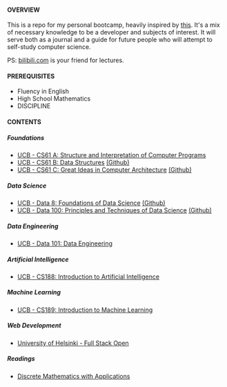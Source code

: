 #### OVERVIEW

This is a repo for my personal bootcamp, heavily inspired by [this](https://www.reddit.com/r/learnprogramming/comments/ortnef/a_super_harsh_guide_to_learning_computer_science/). It's a mix of necessary knowledge to be a developer and subjects of interest. It will serve both as a journal and a guide for future people who will attempt to self-study computer science.

PS: [bilibili.com](https://www.bilibili.com/) is your friend for lectures.

#### PREREQUISITES

- Fluency in English
- High School Mathematics
- DISCIPLINE

#### CONTENTS

##### Foundations
- [UCB - CS61 A: Structure and Interpretation of Computer Programs](https://inst.eecs.berkeley.edu/~cs61a/sp21/)
- [UCB - CS61 B: Data Structures](https://sp21.datastructur.es/) [(Github)](https://github.com/orgs/Berkeley-CS61B/repositories)
- [UCB - CS61 C: Great Ideas in Computer Architecture](https://cs61c.org/sp22/) [(Github)](https://github.com/orgs/61c-teach/repositories)

##### Data Science
- [UCB - Data 8: Foundations of Data Science](http://data8.org/fa21/) [(Github)](https://github.com/orgs/data-8/repositories)
- [UCB - Data 100: Principles and Techniques of Data Science](https://ds100.org/sp22/) [(Github)](https://github.com/orgs/DS-100/repositories)

##### Data Engineering
- [UCB - Data 101: Data Engineering](https://data101.org/)

##### Artificial Intelligence
- [UCB - CS188: Introduction to Artificial Intelligence](https://inst.eecs.berkeley.edu/~cs188/fa21/)

##### Machine Learning
- [UCB - CS189: Introduction to Machine Learning](https://people.eecs.berkeley.edu/~jrs/189/)

##### Web Development
- [University of Helsinki - Full Stack Open](https://fullstackopen.com/en/)

##### Readings
- [Discrete Mathematics with Applications](https://www.amazon.com/Discrete-Mathematics-Applications-Susanna-Epp-dp-1337694193/dp/1337694193/ref=dp_ob_image_bk)

